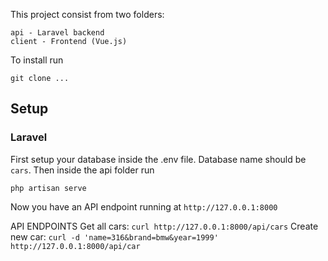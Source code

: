 This project consist from two folders:

    api - Laravel backend
    client - Frontend (Vue.js)

To install run 

    git clone ...


## Setup

### Laravel 

First setup your database inside the .env file. Database name should be ```cars```.
Then inside the api folder run 

    php artisan serve

Now you have an API endpoint running at ```http://127.0.0.1:8000```

API ENDPOINTS
Get all cars: ```curl http://127.0.0.1:8000/api/cars```
Create new car: ```curl -d 'name=316&brand=bmw&year=1999' http://127.0.0.1:8000/api/car```
